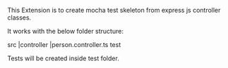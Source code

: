 This Extension is to create mocha test skeleton from express js controller classes.

It works with the below folder structure:

src
|controller
|person.controller.ts
test

Tests will be created inside test folder.
